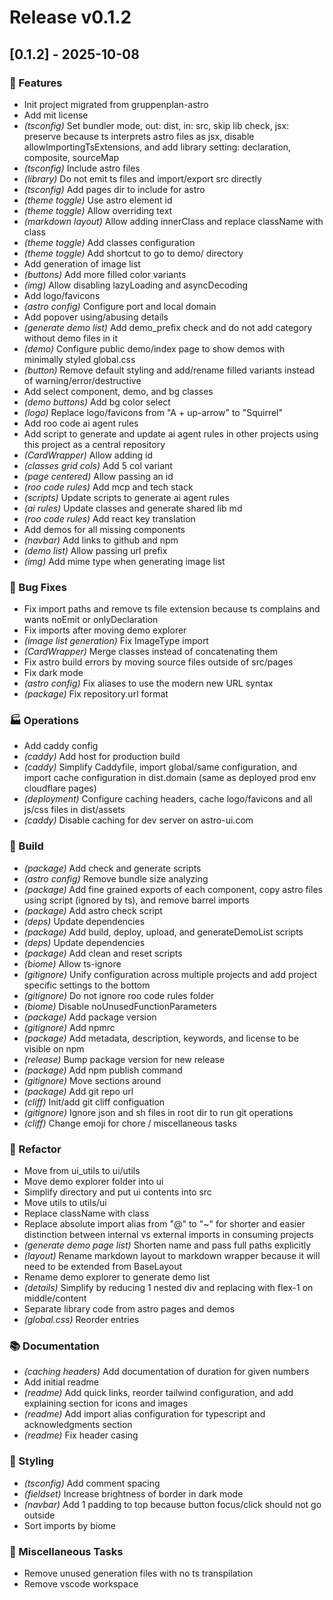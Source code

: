 # Release v0.1.2

## [0.1.2] - 2025-10-08

### 🚀 Features

- Init project migrated from gruppenplan-astro
- Add mit license
- *(tsconfig)* Set bundler mode, out: dist, in: src, skip lib check, jsx: preserve because ts interprets astro files as jsx, disable allowImportingTsExtensions, and add library setting: declaration, composite, sourceMap
- *(tsconfig)* Include astro files
- *(library)* Do not emit ts files and import/export src directly
- *(tsconfig)* Add pages dir to include for astro
- *(theme toggle)* Use astro element id
- *(theme toggle)* Allow overriding text
- *(markdown layout)* Allow adding innerClass and replace className with class
- *(theme toggle)* Add classes configuration
- *(theme toggle)* Add shortcut to go to demo/ directory
- Add generation of image list
- *(buttons)* Add more filled color variants
- *(img)* Allow disabling lazyLoading and asyncDecoding
- Add logo/favicons
- *(astro config)* Configure port and local domain
- Add popover using/abusing details
- *(generate demo list)* Add demo_prefix check and do not add category without demo files in it
- *(demo)* Configure public demo/index page to show demos with minimally styled global.css
- *(button)* Remove default styling and add/rename filled variants instead of warning/error/destructive
- Add select component, demo, and bg classes
- *(demo buttons)* Add bg color select
- *(logo)* Replace logo/favicons from "A + up-arrow" to "Squirrel"
- Add roo code ai agent rules
- Add script to generate and update ai agent rules in other projects using this project as a central repository
- *(CardWrapper)* Allow adding id
- *(classes grid cols)* Add 5 col variant
- *(page centered)* Allow passing an id
- *(roo code rules)* Add mcp and tech stack
- *(scripts)* Update scripts to generate ai agent rules
- *(ai rules)* Update classes and generate shared lib md
- *(roo code rules)* Add react key translation
- Add demos for all missing components
- *(navbar)* Add links to github and npm
- *(demo list)* Allow passing url prefix
- *(img)* Add mime type when generating image list

### 🐛 Bug Fixes

- Fix import paths and remove ts file extension because ts complains and wants noEmit or onlyDeclaration
- Fix imports after moving demo explorer
- *(image list generation)* Fix ImageType import
- *(CardWrapper)* Merge classes instead of concatenating them
- Fix astro build errors by moving source files outside of src/pages
- Fix dark mode
- *(astro config)* Fix aliases to use the modern new URL syntax
- *(package)* Fix repository.url format

### 🏭 Operations

- Add caddy config
- *(caddy)* Add host for production build
- *(caddy)* Simplify Caddyfile, import global/same configuration, and import cache configuration in dist.domain (same as deployed prod env cloudflare pages)
- *(deployment)* Configure caching headers, cache logo/favicons and all js/css files in dist/assets
- *(caddy)* Disable caching for dev server on astro-ui.com

### 🔨 Build

- *(package)* Add check and generate scripts
- *(astro config)* Remove bundle size analyzing
- *(package)* Add fine grained exports of each component, copy astro files using script (ignored by ts), and remove barrel imports
- *(package)* Add astro check script
- *(deps)* Update dependencies
- *(package)* Add build, deploy, upload, and generateDemoList scripts
- *(deps)* Update dependencies
- *(package)* Add clean and reset scripts
- *(biome)* Allow ts-ignore
- *(gitignore)* Unify configuration across multiple projects and add project specific settings to the bottom
- *(gitignore)* Do not ignore roo code rules folder
- *(biome)* Disable noUnusedFunctionParameters
- *(package)* Add package version
- *(gitignore)* Add npmrc
- *(package)* Add metadata, description, keywords, and license to be visible on npm
- *(release)* Bump package version for new release
- *(package)* Add npm publish command
- *(gitignore)* Move sections around
- *(package)* Add git repo url
- *(cliff)* Init/add git cliff configuation
- *(gitignore)* Ignore json and sh files in root dir to run git operations
- *(cliff)* Change emoji for chore / miscellaneous tasks

### 🚜 Refactor

- Move from ui_utils to ui/utils
- Move demo explorer folder into ui
- Simplify directory and put ui contents into src
- Move utils to utils/ui
- Replace className with class
- Replace absolute import alias from "@" to "~" for shorter and easier distinction between internal vs external imports in consuming projects
- *(generate demo page list)* Shorten name and pass full paths explicitly
- *(layout)* Rename markdown layout to markdown wrapper because it will need to be extended from BaseLayout
- Rename demo explorer to generate demo list
- *(details)* Simplify by reducing 1 nested div and replacing with flex-1 on middle/content
- Separate library code from astro pages and demos
- *(global.css)* Reorder entries

### 📚 Documentation

- *(caching headers)* Add documentation of duration for given numbers
- Add initial readme
- *(readme)* Add quick links, reorder tailwind configuration, and add explaining section for icons and images
- *(readme)* Add import alias configuration for typescript and acknowledgments section
- *(readme)* Fix header casing

### 🎨 Styling

- *(tsconfig)* Add comment spacing
- *(fieldset)* Increase brightness of border in dark mode
- *(navbar)* Add 1 padding to top because button focus/click should not go outside
- Sort imports by biome

### 🧹 Miscellaneous Tasks

- Remove unused generation files with no ts transpilation
- Remove vscode workspace
